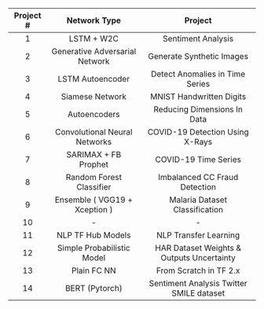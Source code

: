 | Project # |          Network Type          |                  Project                  |
|:---------:|:------------------------------:|:-----------------------------------------:|
|     1     |           LSTM + W2C           |             Sentiment Analysis            |
|     2     | Generative Adversarial Network |         Generate Synthetic Images         |
|     3     |        LSTM Autoencoder        |      Detect Anomalies in Time Series      |
|     4     |         Siamese Network        |          MNIST Handwritten Digits         |
|     5     |          Autoencoders          |        Reducing Dimensions In Data        |
|     6     |  Convolutional Neural Networks |      COVID-19 Detection Using X-Rays      |
|     7     |      SARIMAX + FB Prophet      |            COVID-19 Time Series           |
|     8     |    Random Forest Classifier    |       Imbalanced CC Fraud Detection       |
|     9     |  Ensemble ( VGG19 + Xception ) |       Malaria Dataset Classification      |
|     10    |                -               |                     -                     |
|     11    |        NLP TF Hub Models       |           NLP Transfer Learning           |
|     12    |   Simple Probabilistic Model   | HAR Dataset Weights & Outputs Uncertainty |
|     13    |           Plain FC NN          |           From Scratch in TF 2.x          |
|     14    |         BERT (Pytorch)         |  Sentiment Analysis Twitter SMILE dataset |
